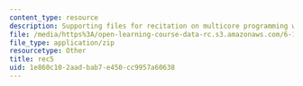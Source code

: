 ```yaml
---
content_type: resource
description: Supporting files for recitation on multicore programming with Cell.
file: /media/https%3A/open-learning-course-data-rc.s3.amazonaws.com/6-189-multicore-programming-primer-january-iap-2007/1e860c102aadbab7e450cc9957a60638_rec5.zip
file_type: application/zip
resourcetype: Other
title: rec5
uid: 1e860c10-2aad-bab7-e450-cc9957a60638
---
```

